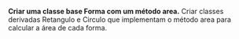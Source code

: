 **Criar uma classe base Forma com um método area.**
Criar classes derivadas Retangulo e Circulo que implementam o método area para calcular a área de cada forma.

